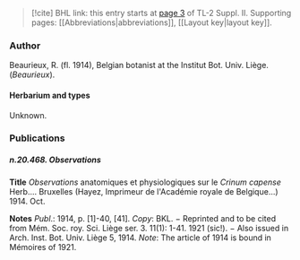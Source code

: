 > [!cite] BHL link: this entry starts at [page 3](https://www.biodiversitylibrary.org/item/103859#page/13/mode/1up) of TL-2 Suppl. II.
> Supporting pages: [[Abbreviations|abbreviations]], [[Layout key|layout key]].

### Author

Beaurieux, R. (fl. 1914), Belgian botanist at the Institut Bot. Univ. Liège. (*Beaurieux*).

#### Herbarium and types

Unknown.

### Publications

##### n.20.468. Observations

**Title**
*Observations* anatomiques et physiologiques sur le *Crinum capense* Herb.... Bruxelles (Hayez, Imprimeur de l'Académie royale de Belgique...) 1914. Oct.

**Notes**
*Publ*.: 1914, p. \[1\]-40, \[41\]. *Copy*: BKL. − Reprinted and to be cited from Mém. Soc. roy. Sci. Liège ser. 3. 11(1): 1-41. 1921 (sic!). − Also issued in Arch. Inst. Bot. Univ. Liège 5, 1914.
*Note*: The article of 1914 is bound in Mémoires of 1921.

